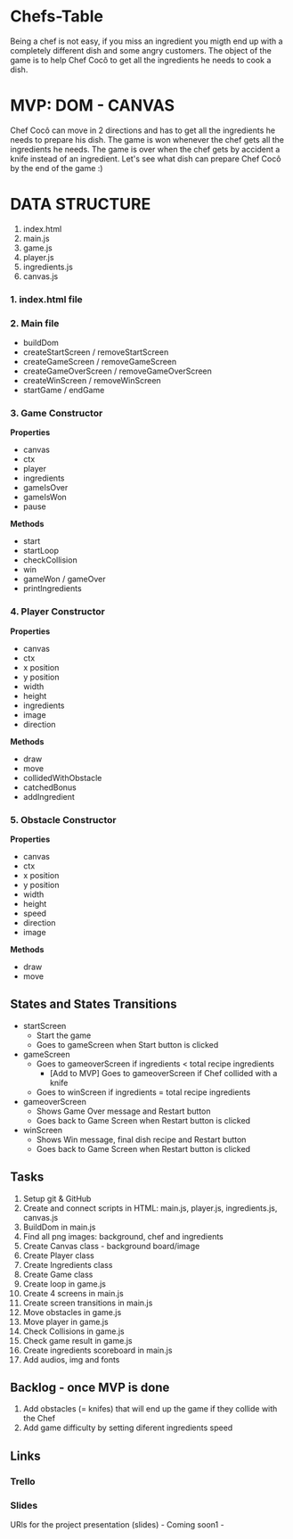 # Chefs-Table
Being a chef is not easy, if you miss an ingredient you migth end up with a completely different dish and some angry customers. The object of the game is to help Chef Cocô to get all the ingredients he needs to cook a dish.

# MVP: DOM - CANVAS
Chef Cocô can move in 2 directions and has to get all the ingredients he needs to prepare his dish. The game is won whenever the chef gets all the ingredients he needs. The game is over when the chef gets by accident a knife instead of an ingredient. Let's see what dish can prepare Chef Cocô by the end of the game :)

# DATA STRUCTURE
1. index.html
2. main.js
3. game.js
4. player.js
5. ingredients.js
6. canvas.js

### 1. index.html file

### 2. Main file

- buildDom
- createStartScreen / removeStartScreen
- createGameScreen / removeGameScreen
- createGameOverScreen / removeGameOverScreen
- createWinScreen / removeWinScreen
- startGame / endGame

### 3. Game Constructor

**Properties**
- canvas
- ctx
- player
- ingredients
- gameIsOver
- gameIsWon
- pause

**Methods**
- start
- startLoop
- checkCollision
- win
- gameWon / gameOver
- printIngredients

### 4. Player Constructor

**Properties**
- canvas
- ctx
- x position
- y position
- width
- height
- ingredients
- image
- direction

**Methods**
- draw
- move
- collidedWithObstacle
- catchedBonus
- addIngredient

### 5. Obstacle Constructor

**Properties**
- canvas
- ctx
- x position
- y position
- width
- height
- speed
- direction
- image

**Methods**
- draw
- move

## States and States Transitions
- startScreen
  - Start the game
  - Goes to gameScreen when Start button is clicked
- gameScreen
  - Goes to gameoverScreen if ingredients < total recipe ingredients
      - [Add to MVP] Goes to gameoverScreen if Chef collided with a knife
  - Goes to winScreen if ingredients = total recipe ingredients
- gameoverScreen
  - Shows Game Over message and Restart button
  - Goes back to Game Screen when Restart button is clicked
- winScreen
  - Shows Win message, final dish recipe and Restart button
  - Goes back to Game Screen when Restart button is clicked
  
## Tasks
  1. Setup git & GitHub
  2. Create and connect scripts in HTML: main.js, player.js, ingredients.js, canvas.js
  3. BuildDom in main.js
  4. Find all png images: background, chef and ingredients
  4. Create Canvas class - background board/image
  5. Create Player class
  6. Create Ingredients class
  7. Create Game class
  8. Create loop in game.js
  9. Create 4 screens in main.js
  10. Create screen transitions in main.js
  11. Move obstacles in game.js
  12. Move player in game.js
  13. Check Collisions  in game.js
  14. Check game result in game.js
  15. Create ingredients scoreboard in main.js
  16. Add audios, img and fonts
  
## Backlog - once MVP is done
  1. Add obstacles (= knifes) that will end up the game if they collide with the Chef
  2. Add game difficulty by setting diferent ingredients speed
  
## Links

### Trello

### Slides
URls for the project presentation (slides) - Coming soon1 -
